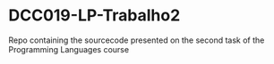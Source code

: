 # DCC019-LP-Trabalho2
Repo containing the sourcecode presented on the second task of the Programming Languages course

